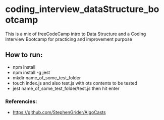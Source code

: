 # coding_interview_dataStructure_bootcamp
This is a mix of freeCodeCamp intro to Data Structure and a Coding Interview Bootcamp for practicing and improvement purpose

## How to run:

- npm install
- npm install -g jest
- mkdir name_of_some_test_folder
- touch index.js and also test.js with ots contents to be tested
- jest name_of_some_test_folder/test.js then hit enter

### Referencies:

- https://github.com/StephenGrider/AlgoCasts